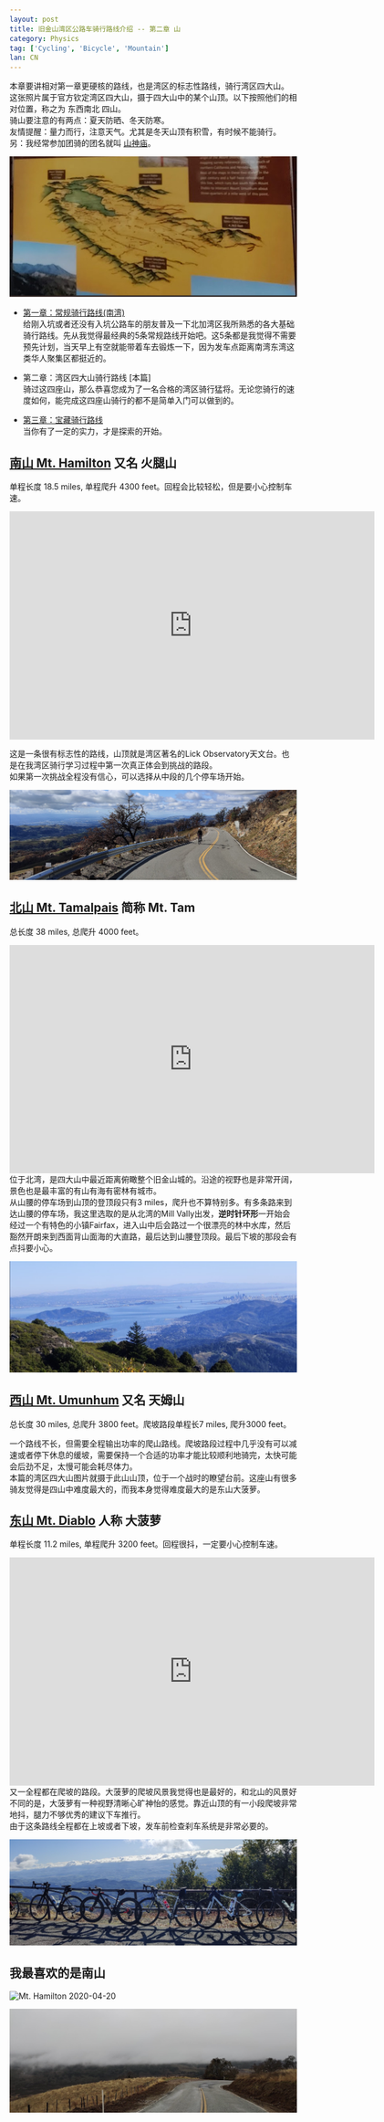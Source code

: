 ```yaml
---
layout: post
title: 旧金山湾区公路车骑行路线介绍 -- 第二章 山
category: Physics
tag: ['Cycling', 'Bicycle', 'Mountain']
lan: CN
---
```


本章要讲相对第一章更硬核的路线，也是湾区的标志性路线，骑行湾区四大山。  <br/>
这张照片属于官方钦定湾区四大山，摄于四大山中的某个山顶。以下按照他们的相对位置，称之为 东西南北 四山。  <br/>
骑山要注意的有两点：夏天防晒、冬天防寒。  <br/>
友情提醒：量力而行，注意天气。尤其是冬天山顶有积雪，有时候不能骑行。  <br/>
另：我经常参加团骑的团名就叫 [山神庙](https://www.strava.com/clubs/DLLM)。

![Summits of the Bay Area](/images/cycling_routes/2021-01-01_summit_of_bay_area.png)

<!--preview-->

* [第一章：常规骑行路线(南湾)](/way/cycling-routes-at-bay-area)  <br/>
给刚入坑或者还没有入坑公路车的朋友普及一下北加湾区我所熟悉的各大基础骑行路线。先从我觉得最经典的5条常规路线开始吧。这5条都是我觉得不需要预先计划，当天早上有空就能带着车去锻炼一下，因为发车点距离南湾东湾这类华人聚集区都挺近的。

* 第二章：湾区四大山骑行路线 [本篇]  <br/>
骑过这四座山，那么恭喜您成为了一名合格的湾区骑行猛将。无论您骑行的速度如何，能完成这四座山骑行的都不是简单入门可以做到的。

* [第三章：宝藏骑行路线](/way/cycling-routes-at-bay-area_3)  <br/>
当你有了一定的实力，才是探索的开始。

## [南山 Mt. Hamilton](https://footpathapp.com/routes/04-mt-hamilton/f64c2da2-e871-4b26-9813-1d6d198f0b7f) 又名 火腿山
单程长度 18.5 miles, 单程爬升 4300 feet。回程会比较轻松，但是要小心控制车速。
<div style="width: 640px; height: 400px;"><iframe src="https://footpathapp.com/routes/04-mt-hamilton/f64c2da2-e871-4b26-9813-1d6d198f0b7f" width="100%" height="100%" frameborder="0"></iframe></div>

这是一条很有标志性的路线，山顶就是湾区著名的Lick Observatory天文台。也是在我湾区骑行学习过程中第一次真正体会到挑战的路段。
<br/>
如果第一次挑战全程没有信心，可以选择从中段的几个停车场开始。

![Mt. Hamilton 2021-02-20](/images/cycling_routes/2021-02-20_Mt_Hamilton.png)

## [北山 Mt. Tamalpais](https://footpathapp.com/routes/mt-tam/342ee9e1-2351-4755-aad4-3733f2a68d46) 简称 Mt. Tam
总长度 38 miles, 总爬升 4000 feet。
<div style="width: 640px; height: 400px;"><iframe src="https://footpathapp.com/routes/342ee9e1-2351-4755-aad4-3733f2a68d46?embed=1" width="100%" height="100%" frameborder="0"></iframe></div>
位于北湾，是四大山中最近距离俯瞰整个旧金山城的。沿途的视野也是非常开阔，景色也是最丰富的有山有海有密林有城市。
<br/>
从山腰的停车场到山顶的登顶段只有3 miles，爬升也不算特别多。有多条路来到达山腰的停车场，我这里选取的是从北湾的Mill Vally出发，<b>逆时针环形</b>一开始会经过一个有特色的小镇Fairfax，进入山中后会路过一个很漂亮的林中水库，然后豁然开朗来到西面背山面海的大直路，最后达到山腰登顶段。最后下坡的那段会有点抖要小心。

![Mt. Tam](/images/cycling_routes/2020-11-27_Mt_Tam.png)

## [西山 Mt. Umunhum](https://www.strava.com/routes/3103057035174580870) 又名 天姆山
总长度 30 miles, 总爬升 3800 feet。爬坡路段单程长7 miles, 爬升3000 feet。
<div class="strava-embed-placeholder" data-embed-type="route" data-embed-id="3103057035174580870"></div><script src="https://strava-embeds.com/embed.js"></script>
一个路线不长，但需要全程输出功率的爬山路线。爬坡路段过程中几乎没有可以减速或者停下休息的缓坡，需要保持一个合适的功率才能比较顺利地骑完，太快可能会后劲不足，太慢可能会耗尽体力。
<br/>
本篇的湾区四大山图片就摄于此山山顶，位于一个战时的瞭望台前。这座山有很多骑友觉得是四山中难度最大的，而我本身觉得难度最大的是东山大菠萝。

## [东山 Mt. Diablo](https://footpathapp.com/routes/c71423e5-9213-4270-9f59-4006b2c4f422) 人称 大菠萝
单程长度 11.2 miles, 单程爬升 3200 feet。回程很抖，一定要小心控制车速。
<div style="width: 640px; height: 400px;"><iframe src="https://footpathapp.com/routes/c71423e5-9213-4270-9f59-4006b2c4f422?embed=1" width="100%" height="100%" frameborder="0"></iframe></div>
又一全程都在爬坡的路段。大菠萝的爬坡风景我觉得也是最好的，和北山的风景好不同的是，大菠萝有一种视野清晰心旷神怡的感觉。靠近山顶的有一小段爬坡非常地抖，腿力不够优秀的建议下车推行。<br />
由于这条路线全程都在上坡或者下坡，发车前检查刹车系统是非常必要的。

![Mt. Diablo](/images/cycling_routes/2019-12-15_Mt.Diablo.png)

## 我最喜欢的是南山

![Mt. Hamilton 2020-04-20](https://dgtzuqphqg23d.cloudfront.net/2NFUVF-UwigBEHhq5xntU5LMNcwghxPdyDlDaoe2EeE-2048x933.jpg)

![Mt. Hamilton 2021-01-02](/images/cycling_routes/2021-01-02_Mt.Hamilton.png)

